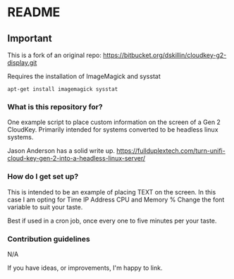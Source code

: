 # README #

## Important ##

This is a fork of an original repo: https://bitbucket.org/dskillin/cloudkey-g2-display.git

Requires the installation of ImageMagick and sysstat

`apt-get install imagemagick sysstat`

### What is this repository for? ###

One example script to place custom information on the screen of a Gen 2 CloudKey.
Primarily intended for systems converted to be headless linux systems.

Jason Anderson has a solid write up.
https://fullduplextech.com/turn-unifi-cloud-key-gen-2-into-a-headless-linux-server/

### How do I get set up? ###

This is intended to be an example of placing TEXT on the screen.  In this case I am opting for
Time
IP Address
CPU and Memory %
Change the font variable to suit your taste.

Best if used in a cron job, once every one to five minutes per your taste.

### Contribution guidelines ###

N/A

If you have ideas, or improvements, I'm happy to link.

